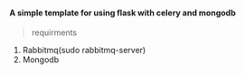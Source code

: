 #### A simple template for using flask with celery and mongodb

> requirments

1. Rabbitmq(sudo rabbitmq-server)
2. Mongodb